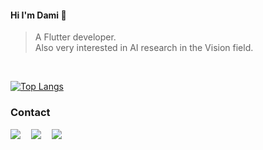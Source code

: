 <h4> Hi I'm Dami 🍒 </h4>

> A Flutter developer.  
Also very interested in AI research in the Vision field.
<br>

﻿[![Top Langs](https://github-readme-stats.vercel.app/api/top-langs/?username=iamdami&langs_count=6&layout=compact&theme=dark&hide_progress=true&&hide=html,css,c%2B%2B,powershell,scss,batchfile)](https://github.com/iamdami/iamdami)

### Contact
<a href="https://sites.google.com/view/iamdami-fluttercv/%ED%99%88"><img src="https://img.shields.io/badge/Curriculum_Vitae-blue?style=flat-square"/></a>ㅤ
<a href="https://damio.tistory.com"><img src="https://img.shields.io/badge/Tech_Blog-e15336?style=flat-square&logo=Tistory&logoColor=white"/></a>ㅤ
<a href="mailto:daming.py@gmail.com"><img src="https://img.shields.io/badge/Gmail-d14836?style=flatsquare&logo=Gmail&logoColor=white&link=daming.py@gmail.com"/></a>
<br>
